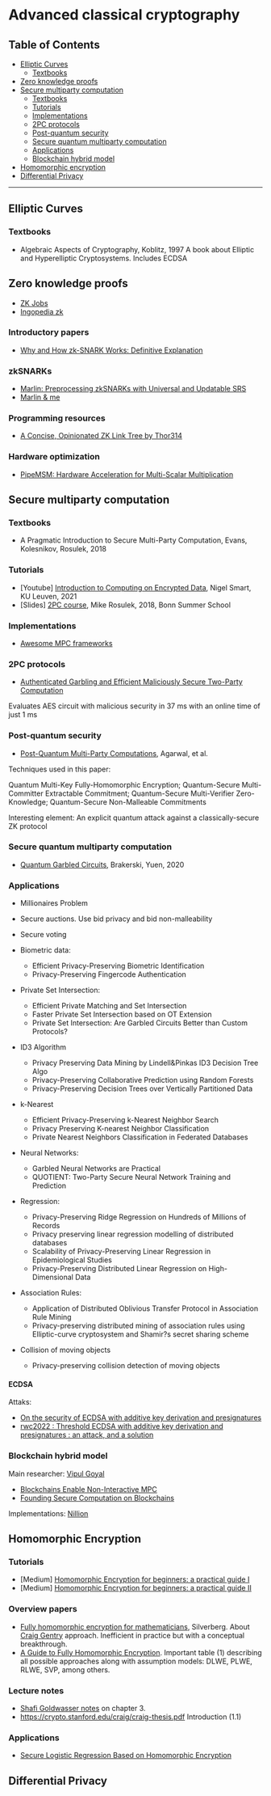 # Advanced classical cryptography

## Table of Contents


* [Elliptic Curves](#elliptic-curves)
	* [Textbooks](#textbooks)
* [Zero knowledge proofs](#zero-knowledge-proofs)
* [Secure multiparty computation](#secure-multiparty-computation)
	* [Textbooks](#textbooks)
	* [Tutorials](#tutorials)
	* [Implementations](#implementations)
	* [2PC protocols](#2pc-protocols)
	* [Post-quantum security](#post-quantum-security)
	* [Secure quantum multiparty computation](#secure-quantum-multiparty-computation)
	* [Applications](#applications)
	* [Blockchain hybrid model](#blockchain-hybrid-model)
* [Homomorphic encryption](#homomorphic-encryption)
* [Differential Privacy](#differential-privacy)

--------

## Elliptic Curves

### Textbooks

- Algebraic Aspects of Cryptography, Koblitz, 1997
A book about Elliptic and Hyperelliptic Cryptosystems. Includes ECDSA


## Zero knowledge proofs

- [ZK Jobs](https://github.com/ZeroKnowledgefm/ZKJobs)
- [Ingopedia zk](https://github.com/ingonyama-zk/ingopedia)

### Introductory papers

- [Why and How zk-SNARK Works: Definitive Explanation](https://arxiv.org/pdf/1906.07221.pdf)

### zkSNARKs

- [Marlin: Preprocessing zkSNARKs with Universal and Updatable SRS](https://eprint.iacr.org/2019/1047.pdf)
- [Marlin \& me](https://github.com/ingonyama-zk/papers/blob/main/Marlin_and_me.pdf)

### Programming resources

- [A Concise, Opinionated ZK Link Tree by Thor314](https://github.com/thor314/zk-links)

### Hardware optimization

- [PipeMSM: Hardware Acceleration for Multi-Scalar Multiplication](https://eprint.iacr.org/2022/999.pdf)


## Secure multiparty computation

### Textbooks

- A Pragmatic Introduction to Secure Multi-Party Computation, Evans, Kolesnikov, Rosulek, 2018

### Tutorials

- [Youtube] [Introduction to Computing on Encrypted Data](https://www.youtube.com/watch?v=_nO2S2cexAk&list=PLiHaXFHjrqYfGA2ltpQH7_pVGTp9cACMn&index=2), Nigel Smart, KU Leuven, 2021
- [Slides] [2PC course](https://web.engr.oregonstate.edu/~rosulekm/), Mike Rosulek, 2018, Bonn Summer School

### Implementations

- [Awesome MPC frameworks](https://github.com/rdragos/awesome-mpc/blob/master/readme.md)

### 2PC protocols

- [Authenticated Garbling and Efficient Maliciously Secure Two-Party Computation](https://eprint.iacr.org/2017/030.pdf)

Evaluates AES circuit with malicious security in 37 ms with an online time of just 1 ms


### Post-quantum security

- [Post-Quantum Multi-Party Computations](https://arxiv.org/pdf/2005.12904.pdf), Agarwal, et al. 

Techniques used in this paper: 

Quantum Multi-Key Fully-Homomorphic Encryption; Quantum-Secure Multi-Committer Extractable Commitment; Quantum-Secure Multi-Verifier Zero-Knowledge; Quantum-Secure Non-Malleable Commitments

Interesting element: An explicit quantum attack against a classically-secure ZK protocol


### Secure quantum multiparty computation

- [Quantum Garbled Circuits](https://arxiv.org/pdf/2006.01085.pdf), Brakerski, Yuen, 2020

### Applications

- Millionaires Problem

- Secure auctions. Use bid privacy and bid non-malleability

- Secure voting 

- Biometric data:
  - Efficient Privacy-Preserving Biometric Identification
  - Privacy-Preserving Fingercode Authentication

- Private Set Intersection:
  - Efficient Private Matching and Set Intersection
  - Faster Private Set Intersection based on OT Extension
  - Private Set Intersection: Are Garbled Circuits Better than Custom Protocols?

- ID3 Algorithm
  - Privacy Preserving Data Mining by Lindell&Pinkas ID3 Decision Tree Algo
  - Privacy-Preserving Collaborative Prediction using Random Forests
  - Privacy-Preserving Decision Trees over Vertically Partitioned Data

- k-Nearest
  - Efficient Privacy-Preserving k-Nearest Neighbor Search
  - Privacy Preserving K-nearest Neighbor Classification
  - Private Nearest Neighbors Classification in Federated Databases

- Neural Networks:
  - Garbled Neural Networks are Practical
  - QUOTIENT: Two-Party Secure Neural Network Training and Prediction

- Regression:
  - Privacy-Preserving Ridge Regression on Hundreds of Millions of Records
  - Privacy preserving linear regression modelling of distributed databases
  - Scalability of Privacy-Preserving Linear Regression in Epidemiological Studies
  - Privacy-Preserving Distributed Linear Regression on High-Dimensional Data

- Association Rules:
  - Application of Distributed Oblivious Transfer Protocol in Association Rule Mining
  - Privacy-preserving distributed mining of association rules using Elliptic-curve cryptosystem and Shamir?s secret sharing scheme

- Collision of moving objects
  -  Privacy-preserving collision detection of moving objects
  
#### ECDSA 

Attaks: 

- [On the security of ECDSA with additive key derivation and presignatures](https://www.shoup.net/papers/2021-1330.pdf)
- [rwc2022 : Threshold ECDSA with additive key derivation and presignatures : an attack, and a solution](https://medium.com/coinmonks/rwc2022-threshold-ecdsa-with-additive-key-derivation-and-presignatures-an-attack-and-a-958b95801b95)

### Blockchain hybrid model

Main researcher: [Vipul Goyal](https://dblp.org/pid/38/303.html)

- [Blockchains Enable Non-Interactive MPC](https://eprint.iacr.org/2021/1233.pdf)
- [Founding Secure Computation on Blockchains](https://link.springer.com/chapter/10.1007/978-3-030-17656-3_13)

Implementations: [Nillion](https://apply.workable.com/nillion/)

## Homomorphic Encryption

### Tutorials

- [Medium] [Homomorphic Encryption for beginners: a practical guide I](https://medium.com/privacy-preserving-natural-language-processing/homomorphic-encryption-for-beginners-a-practical-guide-part-1-b8f26d03a98a)
- [Medium] [Homomorphic Encryption for beginners: a practical guide II](https://medium.com/privacy-preserving-natural-language-processing/homomorphic-encryption-for-beginners-a-practical-guide-part-2-the-fourier-transform-77bcaf9a1756)

### Overview papers

- [Fully homomorphic encryption for mathematicians](https://eprint.iacr.org/2013/250.pdf), Silverberg. About [Craig Gentry](https://crypto.stanford.edu/craig/craig-thesis.pdf) approach. Inefficient in practice but with a conceptual breakthrough.
- [A Guide to Fully Homomorphic Encryption](https://eprint.iacr.org/2015/1192.pdf). Important table (1) describing all possible approaches along with assumption models: DLWE, PLWE, RLWE, SVP, among others.

### Lecture notes

- [Shafi Goldwasser notes](https://www.cs.bu.edu/~reyzin/teaching/s11cs937/notes-shafi-1.pdf) on chapter 3.
- https://crypto.stanford.edu/craig/craig-thesis.pdf Introduction (1.1)

### Applications
- [Secure Logistic Regression Based on Homomorphic Encryption](https://www.ncbi.nlm.nih.gov/pmc/articles/PMC5930176/)


## Differential Privacy


